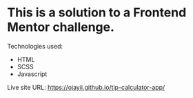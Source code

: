 ﻿# This is a solution to a Frontend Mentor challenge.

Technologies used:
 - HTML
 - SCSS
 - Javascript

Live site URL: https://ojayii.github.io/tip-calculator-app/
